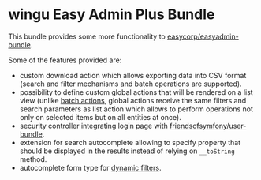 # wingu Easy Admin Plus Bundle

This bundle provides some more functionality to [easycorp/easyadmin-bundle](https://github.com/EasyCorp/EasyAdminBundle).

Some of the features provided are:
- custom download action which allows exporting data into CSV format (search and filter mechanisms and batch operations are supported).
- possibility to define custom global actions that will be rendered on a list view (unlike [batch actions](https://symfony.com/doc/master/bundles/EasyAdminBundle/book/actions-configuration.html#batch-actions), global actions receive the same filters and search parameters as list action which allows to perform operations not only on selected items but on all entities at once).
- security controller integrating login page with [friendsofsymfony/user-bundle](https://github.com/FriendsOfSymfony/FOSUserBundle).
- extension for search autocomplete allowing to specify property that should be displayed in the results instead of relying on `__toString` method.
- autocomplete form type for [dynamic filters](https://symfony.com/doc/master/bundles/EasyAdminBundle/book/list-search-show-configuration.html#dynamic-filters-filters-option).
